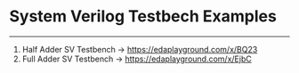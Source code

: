 # System Verilog Testbech Examples #
---------------------------------------------------------------------------------------------------------------
1) Half Adder SV Testbench -> https://edaplayground.com/x/BQ23
2) Full Adder SV Testbench -> https://edaplayground.com/x/EjbC
